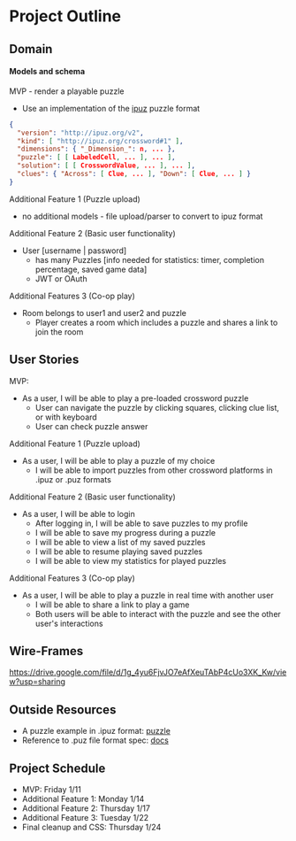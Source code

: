 # Project Outline

## Domain

#### Models and schema
  
MVP - render a playable puzzle
* Use an implementation of the [ipuz](http://www.ipuz.org/) puzzle format 

```json
{
  "version": "http://ipuz.org/v2",
  "kind": [ "http://ipuz.org/crossword#1" ],
  "dimensions": { "_Dimension_": n, ... },
  "puzzle": [ [ LabeledCell, ... ], ... ],
  "solution": [ [ CrosswordValue, ... ], ... ],
  "clues": { "Across": [ Clue, ... ], "Down": [ Clue, ... ] }
}
```

Additional Feature 1 (Puzzle upload)
* no additional models - file upload/parser to convert to ipuz format

Additional Feature 2 (Basic user functionality)
* User [username | password]
	* has many Puzzles [info needed for statistics: timer, completion percentage, saved game data]
  * JWT or OAuth

Additional Features 3 (Co-op play)
* Room belongs to user1 and user2 and puzzle
	* Player creates a room which includes a puzzle and shares a link to join the room

## User Stories

MVP:
* As a user, I will be able to play a pre-loaded crossword puzzle
	* User can navigate the puzzle by clicking squares, clicking clue list, or with keyboard
	* User can check puzzle answer

Additional Feature 1 (Puzzle upload)
* As a user, I will be able to play a puzzle of my choice
	* I will be able to import puzzles from other crossword platforms in .ipuz or .puz formats

Additional Feature 2 (Basic user functionality)
* As a user, I will be able to login
	* After logging in, I will be able to save puzzles to my profile
	* I will be able to save my progress during a puzzle
	* I will be able to view a list of my saved puzzles
	* I will be able to resume playing saved puzzles
	* I will be able to view my statistics for played puzzles
	
Additional Features 3 (Co-op play)
* As a user, I will be able to play a puzzle in real time with another user
	* I will be able to share a link to play a game
	* Both users will be able to interact with the puzzle and see the other user's interactions
	
## Wire-Frames
https://drive.google.com/file/d/1g_4yu6FjvJO7eAfXeuTAbP4cUo3XK_Kw/view?usp=sharing
	
## Outside Resources
* A puzzle example in .ipuz format: [puzzle](http://www.ipuz.org/example)
* Reference to .puz file format spec: [docs](https://code.google.com/archive/p/puz/wikis/FileFormat.wiki)

## Project Schedule
* MVP: Friday 1/11
* Additional Feature 1: Monday 1/14
* Additional Feature 2: Thursday 1/17
* Additional Feature 3: Tuesday 1/22
* Final cleanup and CSS: Thursday 1/24